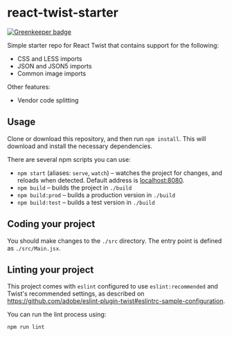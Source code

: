 # react-twist-starter

[![Greenkeeper badge](https://badges.greenkeeper.io/adobe/react-twist-starter.svg)](https://greenkeeper.io/)

Simple starter repo for React Twist that contains support for the following:

* CSS and LESS imports
* JSON and JSON5 imports
* Common image imports

Other features:

* Vendor code splitting

## Usage

Clone or download this repository, and then run `npm install`. This will download and install the necessary dependencies.

There are several npm scripts you can use:

* `npm start` (aliases: `serve`, `watch`) – watches the project for changes, and reloads when detected. Default address is [localhost:8080](http://localhost:8080).
* `npm build` – builds the project in `./build`
* `npm build:prod` – builds a production version in `./build`
* `npm build:test` – builds a test version in `./build`

## Coding your project

You should make changes to the `./src` directory. The entry point is defined as `./src/Main.jsx`.

## Linting your project

This project comes with `eslint` configured to use `eslint:recommended` and Twist's recommended settings, as described on https://github.com/adobe/eslint-plugin-twist#eslintrc-sample-configuration.

You can run the lint process using:

```bash
npm run lint
```
